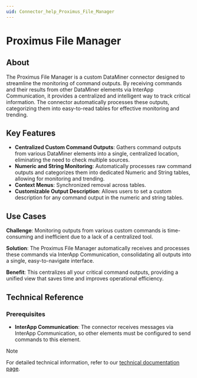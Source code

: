 ```yaml
---
uid: Connector_help_Proximus_File_Manager
---
```


# Proximus File Manager

## About

The Proximus File Manager is a custom DataMiner connector designed to streamline the monitoring of command outputs. By receiving commands and their results from other DataMiner elements via InterApp Communication, it provides a centralized and intelligent way to track critical information. The connector automatically processes these outputs, categorizing them into easy-to-read tables for effective monitoring and trending.

## Key Features

- **Centralized Custom Command Outputs**: Gathers command outputs from various DataMiner elements into a single, centralized location, eliminating the need to check multiple sources.
- **Numeric and String Monitoring**: Automatically processes raw command outputs and categorizes them into dedicated Numeric and String tables, allowing for monitoring and trending.
- **Context Menus**: Synchronized removal across tables.
- **Customizable Output Description**: Allows users to set a custom description for any command output in the numeric and string tables.

## Use Cases

**Challenge**: Monitoring outputs from various custom commands is time-consuming and inefficient due to a lack of a centralized tool.

**Solution**: The Proximus File Manager automatically receives and processes these commands via InterApp Communication, consolidating all outputs into a single, easy-to-navigate interface.

**Benefit**: This centralizes all your critical command outputs, providing a unified view that saves time and improves operational efficiency.

## Technical Reference

### Prerequisites

- **InterApp Communication**: The connector receives messages via InterApp Communication, so other elements must be configured to send commands to this element.

> [!NOTE]
> For detailed technical information, refer to our [technical documentation page](xref:Connector_help_Proximus_File_Manager_Technical).

